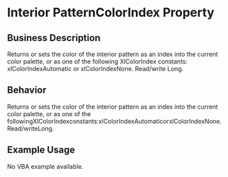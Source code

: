 # Interior PatternColorIndex Property

## Business Description
Returns or sets the color of the interior pattern as an index into the current color palette, or as one of the following XlColorIndex constants: xlColorIndexAutomatic or xlColorIndexNone. Read/write Long.

## Behavior
Returns or sets the color of the interior pattern as an index into the current color palette, or as one of the followingXlColorIndexconstants:xlColorIndexAutomaticorxlColorIndexNone. Read/writeLong.

## Example Usage
No VBA example available.